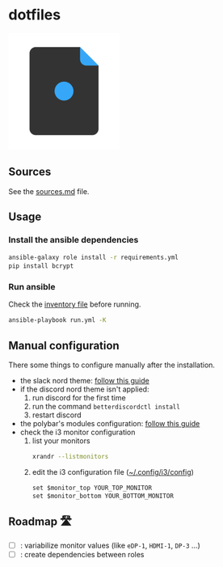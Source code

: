 # dotfiles

![logo](logo.png)

## Sources

See the [sources.md](sources.md) file.

## Usage

### Install the ansible dependencies

```bash
ansible-galaxy role install -r requirements.yml
pip install bcrypt
```

### Run ansible

Check the [inventory file](hosts.ini) before running.

```bash
ansible-playbook run.yml -K
```

## Manual configuration

There some things to configure manually after the installation.

- the slack nord theme: [follow this guide](https://www.nordtheme.com/ports/slack)
- if the discord nord theme isn't applied:
    1. run discord for the first time
    2. run the command `betterdiscordctl install`
    3. restart discord
- the polybar's modules configuration: [follow this guide](https://github.com/Artmorse/polybar-nord/blob/master/modules-configuration.md)
- check the i3 monitor configuration
    1. list your monitors
        ```bash
        xrandr --listmonitors
        ```
    2. edit the i3 configuration file ([~/.config/i3/config](~/.config/i3/config))
        ```config
        set $monitor_top YOUR_TOP_MONITOR
        set $monitor_bottom YOUR_BOTTOM_MONITOR
        ```

## Roadmap :motorway:

- [ ] : variabilize monitor values (like `eDP-1`, `HDMI-1`, `DP-3` ...)
- [ ] : create dependencies between roles